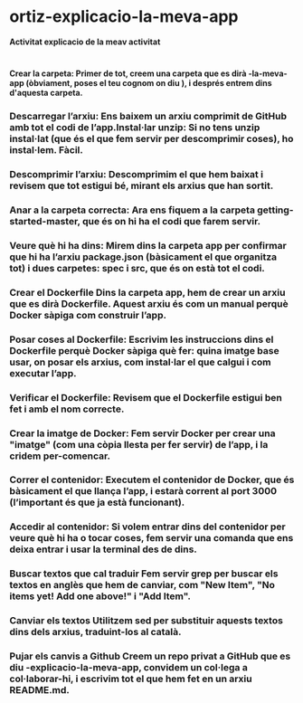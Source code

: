 # ortiz-explicacio-la-meva-app
**Activitat explicacio de la meav activitat<H1>**



#### Crear la carpeta: Primer de tot, creem una carpeta que es dirà <el teu Cognom>-la-meva-app (òbviament, poses el teu cognom on diu <el teu Cognom>), i després entrem dins d'aquesta carpeta.

### Descarregar l’arxiu: Ens baixem un arxiu comprimit de GitHub amb tot el codi de l’app.Instal·lar unzip: Si no tens unzip instal·lat (que és el que fem servir per descomprimir coses), ho instal·lem. Fàcil.
### Descomprimir l’arxiu: Descomprimim el que hem baixat i revisem que tot estigui bé, mirant els arxius que han sortit.
### Anar a la carpeta correcta: Ara ens fiquem a la carpeta getting-started-master, que és on hi ha el codi que farem servir.

### Veure què hi ha dins: Mirem dins la carpeta app per confirmar que hi ha l’arxiu package.json (bàsicament el que organitza tot) i dues carpetes: spec i src, que és on està tot el codi.
### Crear el Dockerfile Dins la carpeta app, hem de crear un arxiu que es dirà Dockerfile. Aquest arxiu és com un manual perquè Docker sàpiga com construir l’app.
### Posar coses al Dockerfile: Escrivim les instruccions dins el Dockerfile perquè Docker sàpiga què fer: quina imatge base usar, on posar els arxius, com instal·lar el que calgui i com executar l’app.
### Verificar el Dockerfile: Revisem que el Dockerfile estigui ben fet i amb el nom correcte.

### Crear la imatge de Docker: Fem servir Docker per crear una "imatge" (com una còpia llesta per fer servir) de l’app, i la cridem per-comencar.
### Correr el contenidor: Executem el contenidor de Docker, que és bàsicament el que llança l’app, i estarà corrent al port 3000 (l’important és que ja està funcionant).
### Accedir al contenidor: Si volem entrar dins del contenidor per veure què hi ha o tocar coses, fem servir una comanda que ens deixa entrar i usar la terminal des de dins.
### Buscar textos que cal traduir Fem servir grep per buscar els textos en anglès que hem de canviar, com "New Item", "No items yet! Add one above!" i "Add Item".

### Canviar els textos Utilitzem sed per substituir aquests textos dins dels arxius, traduint-los al català.
### Pujar els canvis a Github Creem un repo privat a GitHub que es diu <el teu Cognom>-explicacio-la-meva-app, convidem un col·lega a col·laborar-hi, i escrivim tot el que hem fet en un arxiu README.md. 


